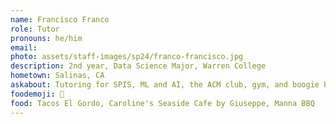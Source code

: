 ```yaml
---
name: Francisco Franco
role: Tutor
pronouns: he/him
email:
photo: assets/staff-images/sp24/franco-francisco.jpg
description: 2nd year, Data Science Major, Warren College
hometown: Salinas, CA
askabout: Tutoring for SPIS, ML and AI, the ACM club, gym, and boogie boarding
foodemoji: 🌮
food: Tacos El Gordo, Caroline's Seaside Cafe by Giuseppe, Manna BBQ
---
```


